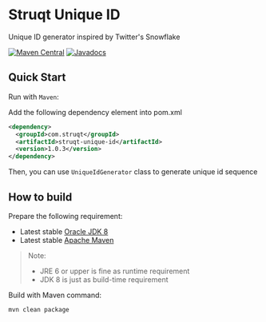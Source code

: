 # Struqt Unique ID

Unique ID generator inspired by Twitter's Snowflake

[![Maven Central](https://img.shields.io/maven-central/v/com.struqt/struqt-unique-id.svg)](https://maven-badges.herokuapp.com/maven-central/com.struqt/struqt-unique-id)
[![Javadocs](https://javadoc.io/badge/com.struqt/struqt-unique-id.svg?color=yellow)](https://javadoc.io/doc/com.struqt/struqt-unique-id)

## Quick Start

Run with `Maven`:

Add the following dependency element into pom.xml

```xml
<dependency>
  <groupId>com.struqt</groupId>
  <artifactId>struqt-unique-id</artifactId>
  <version>1.0.3</version>
</dependency>
```

Then, you can use `UniqueIdGenerator` class to generate unique id sequence


How to build
------------

Prepare the following requirement:
* Latest stable [Oracle JDK 8](http://www.oracle.com/technetwork/java/)
* Latest stable [Apache Maven](http://maven.apache.org/)

> Note:
> * JRE 6 or upper is fine as runtime requirement
> * JDK 8 is just as build-time requirement

Build with Maven command:

```Bash
mvn clean package
```
